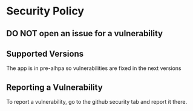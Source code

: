 # Security Policy

## DO NOT open an issue for a vulnerability

## Supported Versions

The app is in pre-alhpa so vulnerabilities are fixed in the next versions

## Reporting a Vulnerability

To report a vulnerability, go to the github security tab and report it there.
